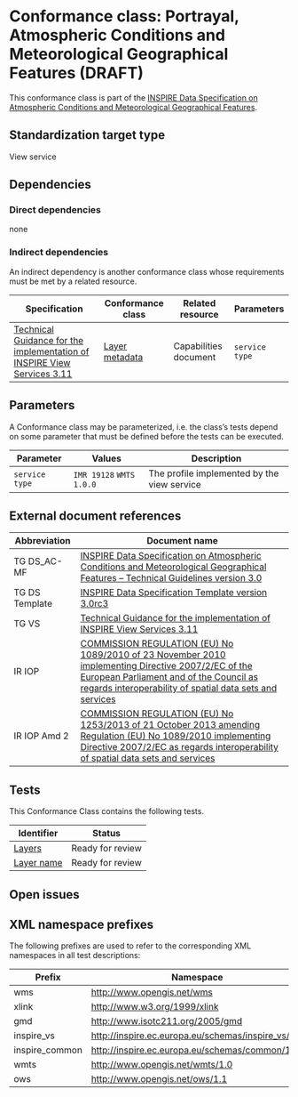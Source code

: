 # Conformance class: Portrayal, Atmospheric Conditions and Meteorological Geographical Features (DRAFT)

This conformance class is part of the [INSPIRE Data Specification on Atmospheric Conditions and Meteorological Geographical Features](../README.md).

## Standardization target type

View service

## Dependencies

### Direct dependencies

none

### Indirect dependencies

An indirect dependency is another conformance class whose requirements must be met by a related resource.

| Specification | Conformance class | Related resource | Parameters |
| ------------- | ----------------- | ---------------- | ---------- |
| [Technical Guidance for the implementation of INSPIRE View Services 3.11](#ref_TG_VS) | [Layer metadata](http://inspire.ec.europa.eu/id/ats/view-service/3.11/layer-metadata) | Capabilities document |  `service type`  |

## Parameters

A Conformance class may be parameterized, i.e. the class’s tests depend on some parameter that must be defined before the tests can be executed.
 
| Parameter | Values | Description |
| --------- | ------ | ----------- |
| `service type` | `IMR 19128` `WMTS 1.0.0` | The profile implemented by the view service | 

## External document references

| Abbreviation | Document name                       |
| ------------ | ----------------------------------- |
| TG DS_AC-MF <a name="ref_TG_DS_AC-MF"></a>   | [INSPIRE Data Specification on Atmospheric Conditions and Meteorological Geographical Features – Technical Guidelines version 3.0](http://inspire.ec.europa.eu/documents/Data_Specifications/INSPIRE_DataSpecification_AC-MF_v3.0.pdf)
| TG DS Template <a name="ref_TG_DS_tmpl"></a>   | [INSPIRE Data Specification Template version 3.0rc3](http://inspire.jrc.ec.europa.eu/documents/Data_Specifications/INSPIRE_DataSpecification_Template_v3.0rc3.pdf)
| TG VS <a name="ref_TG_VS"></a>   | [Technical Guidance for the implementation of INSPIRE View Services 3.11](http://inspire.jrc.ec.europa.eu/documents/Network_Services/TechnicalGuidance_ViewServices_v3.11.pdf)
| IR IOP <a name="ref_IR_IOP"><a/> | [COMMISSION REGULATION (EU) No 1089/2010 of 23 November 2010 implementing Directive 2007/2/EC of the European Parliament and of the Council as regards interoperability of spatial data sets and services](http://eur-lex.europa.eu/legal-content/EN/TXT/PDF/?uri=OJ:L:2010:323:FULL&from=EN)
| IR IOP Amd 2 <a name="ref_IR_IOP_SDd2"><a/> | [COMMISSION REGULATION (EU) No 1253/2013 of 21 October 2013 amending Regulation (EU) No 1089/2010 implementing Directive 2007/2/EC as regards interoperability of spatial data sets and services](http://eur-lex.europa.eu/LexUriServ/LexUriServ.do?uri=OJ:L:2013:331:0001:0267:EN:PDF)

## Tests

This Conformance Class contains the following tests.

| Identifier                                                                          | Status   |
| ----------------------------------------------------------------------------------- | -------- |
| [Layers](./layers.md) | Ready for review |
| [Layer name](./layer-name.md) | Ready for review |

## Open issues

## XML namespace prefixes <a name="namespaces"></a>

The following prefixes are used to refer to the corresponding XML namespaces in all test descriptions:

Prefix         | Namespace
-------------- | -------------------------------------------------
wms            | http://www.opengis.net/wms
xlink          | http://www.w3.org/1999/xlink
gmd            | http://www.isotc211.org/2005/gmd
inspire_vs     | http://inspire.ec.europa.eu/schemas/inspire_vs/1.0
inspire_common | http://inspire.ec.europa.eu/schemas/common/1.0
wmts           | http://www.opengis.net/wmts/1.0
ows            | http://www.opengis.net/ows/1.1
